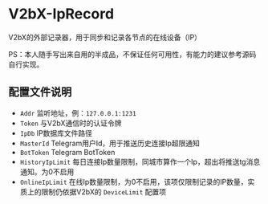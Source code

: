 # V2bX-IpRecord
V2bX的外部记录器，用于同步和记录各节点的在线设备（IP）

PS：本人随手写出来自用的半成品，不保证任何可用性，有能力的建议参考源码自行实现。

## 配置文件说明
- `Addr` 监听地址，例：`127.0.0.1:1231`
- `Token` 与V2bX通信时的认证令牌
- `IpDb` IP数据库文件路径
- `MasterId` Telegram用户Id，用于推送历史连接Ip超限通知
- `BotToken` Telegram BotToken
- `HistoryIpLimit` 每日连接Ip数量限制，同城市算作一个Ip，超出将推送tg消息通知。为0不启用
- `OnlineIpLimit` 在线Ip数量限制，为0不启用，该项仅限制记录的IP数量，实质上的限制仍依据V2bX的 `DeviceLimit` 配置项
